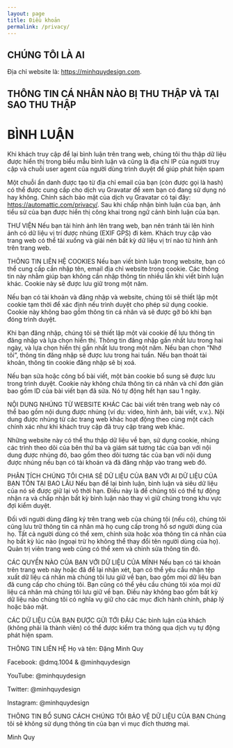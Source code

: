 ```yaml
---
layout: page
title: Điều khoản
permalink: /privacy/
---
```


## CHÚNG TÔI LÀ AI

Địa chỉ website là: https://minhquydesign.com.

## THÔNG TIN CÁ NHÂN NÀO BỊ THU THẬP VÀ TẠI SAO THU THẬP
# BÌNH LUẬN

Khi khách truy cập để lại bình luận trên trang web, chúng tôi thu thập dữ liệu được hiển thị trong biểu mẫu bình luận và cũng là địa chỉ IP của người truy cập và chuỗi user agent của người dùng trình duyệt để giúp phát hiện spam

Một chuỗi ẩn danh được tạo từ địa chỉ email của bạn (còn được gọi là hash) có thể được cung cấp cho dịch vụ Gravatar để xem bạn có đang sử dụng nó hay không. Chính sách bảo mật của dịch vụ Gravatar có tại đây: https://automattic.com/privacy/. Sau khi chấp nhận bình luận của bạn, ảnh tiểu sử của bạn được hiển thị công khai trong ngữ cảnh bình luận của bạn.

THƯ VIỆN
Nếu bạn tải hình ảnh lên trang web, bạn nên tránh tải lên hình ảnh có dữ liệu vị trí được nhúng (EXIF GPS) đi kèm. Khách truy cập vào trang web có thể tải xuống và giải nén bất kỳ dữ liệu vị trí nào từ hình ảnh trên trang web.

THÔNG TIN LIÊN HỆ
COOKIES
Nếu bạn viết bình luận trong website, bạn có thể cung cấp cần nhập tên, email địa chỉ website trong cookie. Các thông tin này nhằm giúp bạn không cần nhập thông tin nhiều lần khi viết bình luận khác. Cookie này sẽ được lưu giữ trong một năm.

Nếu bạn có tài khoản và đăng nhập và website, chúng tôi sẽ thiết lập một cookie tạm thời để xác định nếu trình duyệt cho phép sử dụng cookie. Cookie này không bao gồm thông tin cá nhân và sẽ được gỡ bỏ khi bạn đóng trình duyệt.

Khi bạn đăng nhập, chúng tôi sẽ thiết lập một vài cookie để lưu thông tin đăng nhập và lựa chọn hiển thị. Thông tin đăng nhập gần nhất lưu trong hai ngày, và lựa chọn hiển thị gần nhất lưu trong một năm. Nếu bạn chọn “Nhớ tôi”, thông tin đăng nhập sẽ được lưu trong hai tuần. Nếu bạn thoát tài khoản, thông tin cookie đăng nhập sẽ bị xoá.

Nếu bạn sửa hoặc công bố bài viết, một bản cookie bổ sung sẽ được lưu trong trình duyệt. Cookie này không chứa thông tin cá nhân và chỉ đơn giản bao gồm ID của bài viết bạn đã sửa. Nó tự động hết hạn sau 1 ngày.

NỘI DUNG NHÚNG TỪ WEBSITE KHÁC
Các bài viết trên trang web này có thể bao gồm nội dung được nhúng (ví dụ: video, hình ảnh, bài viết, v.v.). Nội dung được nhúng từ các trang web khác hoạt động theo cùng một cách chính xác như khi khách truy cập đã truy cập trang web khác.

Những website này có thể thu thập dữ liệu về bạn, sử dụng cookie, nhúng các trình theo dõi của bên thứ ba và giám sát tương tác của bạn với nội dung được nhúng đó, bao gồm theo dõi tương tác của bạn với nội dung được nhúng nếu bạn có tài khoản và đã đăng nhập vào trang web đó.

PHÂN TÍCH
CHÚNG TÔI CHIA SẺ DỮ LIỆU CỦA BẠN VỚI AI
DỮ LIỆU CỦA BẠN TỒN TẠI BAO LÂU
Nếu bạn để lại bình luận, bình luận và siêu dữ liệu của nó sẽ được giữ lại vô thời hạn. Điều này là để chúng tôi có thể tự động nhận ra và chấp nhận bất kỳ bình luận nào thay vì giữ chúng trong khu vực đợi kiểm duyệt.

Đối với người dùng đăng ký trên trang web của chúng tôi (nếu có), chúng tôi cũng lưu trữ thông tin cá nhân mà họ cung cấp trong hồ sơ người dùng của họ. Tất cả người dùng có thể xem, chỉnh sửa hoặc xóa thông tin cá nhân của họ bất kỳ lúc nào (ngoại trừ họ không thể thay đổi tên người dùng của họ). Quản trị viên trang web cũng có thể xem và chỉnh sửa thông tin đó.

CÁC QUYỀN NÀO CỦA BẠN VỚI DỮ LIỆU CỦA MÌNH
Nếu bạn có tài khoản trên trang web này hoặc đã để lại nhận xét, bạn có thể yêu cầu nhận tệp xuất dữ liệu cá nhân mà chúng tôi lưu giữ về bạn, bao gồm mọi dữ liệu bạn đã cung cấp cho chúng tôi. Bạn cũng có thể yêu cầu chúng tôi xóa mọi dữ liệu cá nhân mà chúng tôi lưu giữ về bạn. Điều này không bao gồm bất kỳ dữ liệu nào chúng tôi có nghĩa vụ giữ cho các mục đích hành chính, pháp lý hoặc bảo mật.

CÁC DỮ LIỆU CỦA BẠN ĐƯỢC GỬI TỚI ĐÂU
Các bình luận của khách (không phải là thành viên) có thể được kiểm tra thông qua dịch vụ tự động phát hiện spam.

THÔNG TIN LIÊN HỆ
Họ và tên: Đặng Minh Quy

Facebook: @dmq.1004 & @minhquydesign

YouTube: @minhquydesign

Twitter: @minhquydesign

Instagram: @minhquydesign

THÔNG TIN BỔ SUNG
CÁCH CHÚNG TÔI BẢO VỆ DỮ LIỆU CỦA BẠN
Chúng tôi sẽ không sử dụng thông tin của bạn vì mục đích thương mại.

Minh Quy












